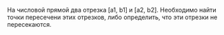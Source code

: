 На числовой прямой два отрезка [a1, b1] и [a2, b2]. Необходимо найти точки пересечени этих отрезков, либо определить, что эти отрезки не пересекаются. 
